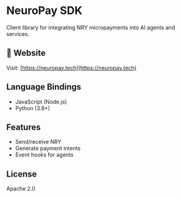 # NeuroPay SDK

Client library for integrating NRY micropayments into AI agents and services.

## 📡 Website

Visit: [https://neuropay.tech](https://neuropay.tech)

## Language Bindings
- JavaScript (Node.js)
- Python (3.8+)

## Features
- Send/receive NRY
- Generate payment intents
- Event hooks for agents

## License
Apache 2.0
